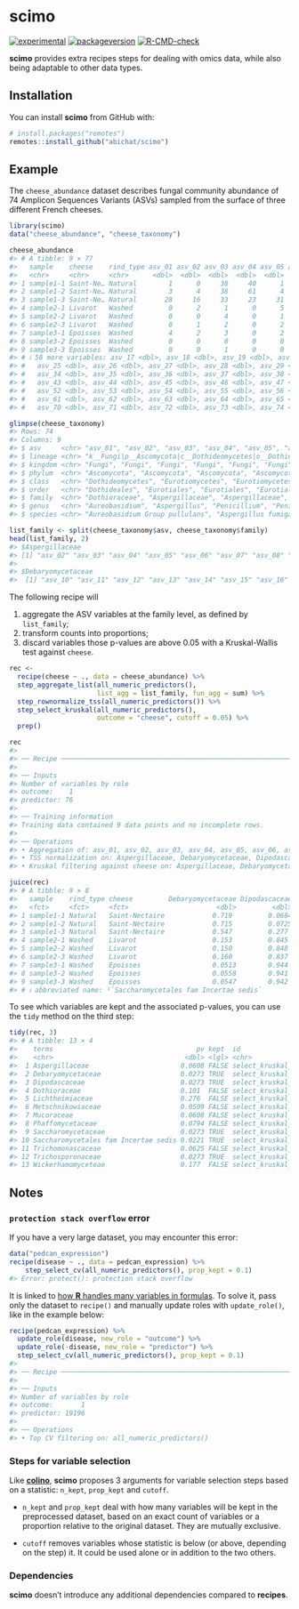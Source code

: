 
<!-- README.md is generated from README.Rmd. Please edit that file -->

# scimo

<!-- badges: start -->

[![experimental](https://img.shields.io/badge/lifecycle-experimental-orange.svg)](https://lifecycle.r-lib.org/articles/stages.html#experimental)
[![packageversion](https://img.shields.io/badge/version-0.0.1-orange.svg)](commits/master)
[![R-CMD-check](https://github.com/abichat/scimo/actions/workflows/R-CMD-check.yaml/badge.svg)](https://github.com/abichat/scimo/actions/workflows/R-CMD-check.yaml)
<!-- badges: end -->

**scimo** provides extra recipes steps for dealing with omics data,
while also being adaptable to other data types.

## Installation

You can install **scimo** from GitHub with:

``` r
# install.packages("remotes")
remotes::install_github("abichat/scimo")
```

## Example

The `cheese_abundance` dataset describes fungal community abundance of
74 Amplicon Sequences Variants (ASVs) sampled from the surface of three
different French cheeses.

``` r
library(scimo)
data("cheese_abundance", "cheese_taxonomy")

cheese_abundance
#> # A tibble: 9 × 77
#>   sample    cheese    rind_type asv_01 asv_02 asv_03 asv_04 asv_05 asv_06 asv_07 asv_08 asv_09 asv_10 asv_11 asv_12 asv_13 asv_14 asv_15 asv_16
#>   <chr>     <chr>     <chr>      <dbl>  <dbl>  <dbl>  <dbl>  <dbl>  <dbl>  <dbl>  <dbl>  <dbl>  <dbl>  <dbl>  <dbl>  <dbl>  <dbl>  <dbl>  <dbl>
#> 1 sample1-1 Saint-Ne… Natural        1      0     38     40      1      2     31      8     15  20076    160     92     64     24     51      0
#> 2 sample1-2 Saint-Ne… Natural        3      4     38     61      4      4     48     14     20  32101    403    143    165     39    104      1
#> 3 sample1-3 Saint-Ne… Natural       28     16     33     23     31     29     21      1      7  12921    134     53     55     16     45      2
#> 4 sample2-1 Livarot   Washed         0      2      1      0      5      1      0      0      0   7823      2      0      0     42      0      2
#> 5 sample2-2 Livarot   Washed         0      0      4      0      1      1      2      0      0   6740      4      1      0     45      0      1
#> 6 sample2-3 Livarot   Washed         0      1      2      0      2      1      0      0      0   7484      6      1      0     43      0      7
#> 7 sample3-1 Epoisses  Washed         4      2      3      0      2      5      0      0      0   2486      1      1      1     23      0     24
#> 8 sample3-2 Epoisses  Washed         0      0      0      0      0      0      0      0      0   3686      2      0      0     28      0     54
#> 9 sample3-3 Epoisses  Washed         0      0      1      0      0      0      2      0      0   2988      2      1      0     22      0     36
#> # ℹ 58 more variables: asv_17 <dbl>, asv_18 <dbl>, asv_19 <dbl>, asv_20 <dbl>, asv_21 <dbl>, asv_22 <dbl>, asv_23 <dbl>, asv_24 <dbl>,
#> #   asv_25 <dbl>, asv_26 <dbl>, asv_27 <dbl>, asv_28 <dbl>, asv_29 <dbl>, asv_30 <dbl>, asv_31 <dbl>, asv_32 <dbl>, asv_33 <dbl>,
#> #   asv_34 <dbl>, asv_35 <dbl>, asv_36 <dbl>, asv_37 <dbl>, asv_38 <dbl>, asv_39 <dbl>, asv_40 <dbl>, asv_41 <dbl>, asv_42 <dbl>,
#> #   asv_43 <dbl>, asv_44 <dbl>, asv_45 <dbl>, asv_46 <dbl>, asv_47 <dbl>, asv_48 <dbl>, asv_49 <dbl>, asv_50 <dbl>, asv_51 <dbl>,
#> #   asv_52 <dbl>, asv_53 <dbl>, asv_54 <dbl>, asv_55 <dbl>, asv_56 <dbl>, asv_57 <dbl>, asv_58 <dbl>, asv_59 <dbl>, asv_60 <dbl>,
#> #   asv_61 <dbl>, asv_62 <dbl>, asv_63 <dbl>, asv_64 <dbl>, asv_65 <dbl>, asv_66 <dbl>, asv_67 <dbl>, asv_68 <dbl>, asv_69 <dbl>,
#> #   asv_70 <dbl>, asv_71 <dbl>, asv_72 <dbl>, asv_73 <dbl>, asv_74 <dbl>

glimpse(cheese_taxonomy)
#> Rows: 74
#> Columns: 9
#> $ asv     <chr> "asv_01", "asv_02", "asv_03", "asv_04", "asv_05", "asv_06", "asv_07", "asv_08", "asv_09", "asv_10", "asv_11", "asv_12", "asv_…
#> $ lineage <chr> "k__Fungi|p__Ascomycota|c__Dothideomycetes|o__Dothideales|f__Dothioraceae|g__Aureobasidium|s__Aureobasidium_Group_pullulans",…
#> $ kingdom <chr> "Fungi", "Fungi", "Fungi", "Fungi", "Fungi", "Fungi", "Fungi", "Fungi", "Fungi", "Fungi", "Fungi", "Fungi", "Fungi", "Fungi",…
#> $ phylum  <chr> "Ascomycota", "Ascomycota", "Ascomycota", "Ascomycota", "Ascomycota", "Ascomycota", "Ascomycota", "Ascomycota", "Ascomycota",…
#> $ class   <chr> "Dothideomycetes", "Eurotiomycetes", "Eurotiomycetes", "Eurotiomycetes", "Eurotiomycetes", "Eurotiomycetes", "Eurotiomycetes"…
#> $ order   <chr> "Dothideales", "Eurotiales", "Eurotiales", "Eurotiales", "Eurotiales", "Eurotiales", "Eurotiales", "Eurotiales", "Eurotiales"…
#> $ family  <chr> "Dothioraceae", "Aspergillaceae", "Aspergillaceae", "Aspergillaceae", "Aspergillaceae", "Aspergillaceae", "Aspergillaceae", "…
#> $ genus   <chr> "Aureobasidium", "Aspergillus", "Penicillium", "Penicillium", "Penicillium", "Penicillium", "Penicillium", "Penicillium", "Pe…
#> $ species <chr> "Aureobasidium Group pullulans", "Aspergillus fumigatus", "Penicillium Group camemberti caseifulvum fuscoglaucum commune", "P…
```

``` r
list_family <- split(cheese_taxonomy$asv, cheese_taxonomy$family)
head(list_family, 2)
#> $Aspergillaceae
#> [1] "asv_02" "asv_03" "asv_04" "asv_05" "asv_06" "asv_07" "asv_08" "asv_09"
#> 
#> $Debaryomycetaceae
#>  [1] "asv_10" "asv_11" "asv_12" "asv_13" "asv_14" "asv_15" "asv_16" "asv_17" "asv_18" "asv_19" "asv_20" "asv_21" "asv_22"
```

The following recipe will

1.  aggregate the ASV variables at the family level, as defined by
    `list_family`;
2.  transform counts into proportions;
3.  discard variables those p-values are above 0.05 with a
    Kruskal-Wallis test against `cheese`.

``` r
rec <-
  recipe(cheese ~ ., data = cheese_abundance) %>% 
  step_aggregate_list(all_numeric_predictors(),
                      list_agg = list_family, fun_agg = sum) %>%
  step_rownormalize_tss(all_numeric_predictors()) %>% 
  step_select_kruskal(all_numeric_predictors(), 
                      outcome = "cheese", cutoff = 0.05) %>%
  prep()

rec
#> 
#> ── Recipe ─────────────────────────────────────────────────────────────────────────────────────────────────────────────────────────────────────
#> 
#> ── Inputs
#> Number of variables by role
#> outcome:    1
#> predictor: 76
#> 
#> ── Training information
#> Training data contained 9 data points and no incomplete rows.
#> 
#> ── Operations
#> • Aggregation of: asv_01, asv_02, asv_03, asv_04, asv_05, asv_06, asv_07, asv_08, asv_09, asv_10, asv_11, asv_12, asv_13, ... | Trained
#> • TSS normalization on: Aspergillaceae, Debaryomycetaceae, Dipodascaceae, Dothioraceae, Lichtheimiaceae, Metschnikowiaceae, ... | Trained
#> • Kruskal filtering against cheese on: Aspergillaceae, Debaryomycetaceae, Dipodascaceae, Dothioraceae, Lichtheimiaceae, ... | Trained

juice(rec)
#> # A tibble: 9 × 8
#>   sample    rind_type cheese         Debaryomycetaceae Dipodascaceae Saccharomycetaceae Saccharomycetales fam Incertae sedi…¹ Trichosporonaceae
#>   <fct>     <fct>     <fct>                      <dbl>         <dbl>              <dbl>                                 <dbl>             <dbl>
#> 1 sample1-1 Natural   Saint-Nectaire            0.719         0.0684           0.113                                 0.00130           0.000702
#> 2 sample1-2 Natural   Saint-Nectaire            0.715         0.0725           0.119                                 0.000801          0.000628
#> 3 sample1-3 Natural   Saint-Nectaire            0.547         0.277            0.0938                                0.000289          0.00239 
#> 4 sample2-1 Washed    Livarot                   0.153         0.845            0.000854                              0                 0.000349
#> 5 sample2-2 Washed    Livarot                   0.150         0.848            0.00106                               0                 0.000176
#> 6 sample2-3 Washed    Livarot                   0.160         0.837            0.00108                               0                 0.000212
#> 7 sample3-1 Washed    Epoisses                  0.0513        0.944            0.00327                               0                 0.000140
#> 8 sample3-2 Washed    Epoisses                  0.0558        0.941            0.00321                               0                 0.000176
#> 9 sample3-3 Washed    Epoisses                  0.0547        0.942            0.00329                               0                 0.000125
#> # ℹ abbreviated name: ¹​`Saccharomycetales fam Incertae sedis`
```

To see which variables are kept and the associated p-values, you can use
the `tidy` method on the third step:

``` r
tidy(rec, 3)
#> # A tibble: 13 × 4
#>    terms                                    pv kept  id                  
#>    <chr>                                 <dbl> <lgl> <chr>               
#>  1 Aspergillaceae                       0.0608 FALSE select_kruskal_WKayj
#>  2 Debaryomycetaceae                    0.0273 TRUE  select_kruskal_WKayj
#>  3 Dipodascaceae                        0.0273 TRUE  select_kruskal_WKayj
#>  4 Dothioraceae                         0.101  FALSE select_kruskal_WKayj
#>  5 Lichtheimiaceae                      0.276  FALSE select_kruskal_WKayj
#>  6 Metschnikowiaceae                    0.0509 FALSE select_kruskal_WKayj
#>  7 Mucoraceae                           0.0608 FALSE select_kruskal_WKayj
#>  8 Phaffomycetaceae                     0.0794 FALSE select_kruskal_WKayj
#>  9 Saccharomycetaceae                   0.0273 TRUE  select_kruskal_WKayj
#> 10 Saccharomycetales fam Incertae sedis 0.0221 TRUE  select_kruskal_WKayj
#> 11 Trichomonascaceae                    0.0625 FALSE select_kruskal_WKayj
#> 12 Trichosporonaceae                    0.0273 TRUE  select_kruskal_WKayj
#> 13 Wickerhamomyceteae                   0.177  FALSE select_kruskal_WKayj
```

## Notes

### `protection stack overflow` error

If you have a very large dataset, you may encounter this error:

``` r
data("pedcan_expression")
recipe(disease ~ ., data = pedcan_expression) %>% 
    step_select_cv(all_numeric_predictors(), prop_kept = 0.1) 
#> Error: protect(): protection stack overflow
```

It is linked to [how **R** handles many variables in
formulas](https://github.com/tidymodels/recipes/issues/467). To solve
it, pass only the dataset to `recipe()` and manually update roles with
`update_role()`, like in the example below:

``` r
recipe(pedcan_expression) %>% 
  update_role(disease, new_role = "outcome") %>% 
  update_role(-disease, new_role = "predictor") %>% 
  step_select_cv(all_numeric_predictors(), prop_kept = 0.1) 
#> 
#> ── Recipe ─────────────────────────────────────────────────────────────────────────────────────────────────────────────────────────────────────
#> 
#> ── Inputs
#> Number of variables by role
#> outcome:       1
#> predictor: 19196
#> 
#> ── Operations
#> • Top CV filtering on: all_numeric_predictors()
```

### Steps for variable selection

Like [**colino**](https://github.com/stevenpawley/colino), **scimo**
proposes 3 arguments for variable selection steps based on a statistic:
`n_kept`, `prop_kept` and `cutoff`.

- `n_kept` and `prop_kept` deal with how many variables will be kept in
  the preprocessed dataset, based on an exact count of variables or a
  proportion relative to the original dataset. They are mutually
  exclusive.

- `cutoff` removes variables whose statistic is below (or above,
  depending on the step) it. It could be used alone or in addition to
  the two others.

### Dependencies

**scimo** doesn’t introduce any additional dependencies compared to
**recipes**.

